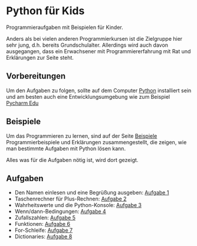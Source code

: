 # Python für Kids
Programmieraufgaben mit Beispielen für Kinder.

Anders als bei vielen anderen Programmierkursen ist die Zielgruppe hier sehr jung, d.h. bereits Grundschulalter. 
Allerdings wird auch davon ausgegangen, dass ein Erwachsener mit Programmiererfahrung mit Rat und Erklärungen zur
Seite steht.

## Vorbereitungen

Um den Aufgaben zu folgen, sollte auf dem Computer [Python](https://python.org) installiert sein und am besten auch
eine Entwicklungsumgebung wie zum Beispiel [Pycharm Edu](https://www.jetbrains.com/education/)


## Beispiele

Um das Programmieren zu lernen, sind auf der Seite [Beispiele](beispiele.md) Programmierbeispiele und Erklärungen
zusammengestellt, die zeigen, wie man bestimmte Aufgaben mit Python lösen kann.

Alles was für die Aufgaben nötig ist, wird dort gezeigt.


## Aufgaben

- Den Namen einlesen und eine Begrüßung ausgeben: [Aufgabe 1](aufgabe1.md)
- Taschenrechner für Plus-Rechnen: [Aufgabe 2](aufgabe2.md)
- Wahrheitswerte und die Python-Konsole: [Aufgabe 3](aufgabe3.md)
- Wenn/dann-Bedingungen: [Aufgabe 4](aufgabe4.md)
- Zufallszahlen: [Aufgabe 5](aufgabe5.md)
- Funktionen: [Aufgabe 6](aufgabe6.md)
- For-Schleife: [Aufgabe 7](aufgabe7.md)
- Dictionaries: [Aufgabe 8](aufgabe8.md)
